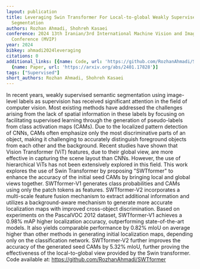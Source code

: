 ```yaml
---
layout: publication
title: Leveraging Swin Transformer For Local-to-global Weakly Supervised Semantic
  Segmentation
authors: Rozhan Ahmadi, Shohreh Kasaei
conference: 2024 13th Iranian/3rd International Machine Vision and Image Processing
  Conference (MVIP)
year: 2024
bibkey: ahmadi2024leveraging
citations: 0
additional_links: [{name: Code, url: 'https://github.com/RozhanAhmadi/SWTformer'},
  {name: Paper, url: 'https://arxiv.org/abs/2401.17828'}]
tags: ["Supervised"]
short_authors: Rozhan Ahmadi, Shohreh Kasaei
---
```

In recent years, weakly supervised semantic segmentation using image-level
labels as supervision has received significant attention in the field of
computer vision. Most existing methods have addressed the challenges arising
from the lack of spatial information in these labels by focusing on
facilitating supervised learning through the generation of pseudo-labels from
class activation maps (CAMs). Due to the localized pattern detection of CNNs,
CAMs often emphasize only the most discriminative parts of an object, making it
challenging to accurately distinguish foreground objects from each other and
the background. Recent studies have shown that Vision Transformer (ViT)
features, due to their global view, are more effective in capturing the scene
layout than CNNs. However, the use of hierarchical ViTs has not been
extensively explored in this field. This work explores the use of Swin
Transformer by proposing "SWTformer" to enhance the accuracy of the initial
seed CAMs by bringing local and global views together. SWTformer-V1 generates
class probabilities and CAMs using only the patch tokens as features.
SWTformer-V2 incorporates a multi-scale feature fusion mechanism to extract
additional information and utilizes a background-aware mechanism to generate
more accurate localization maps with improved cross-object discrimination.
Based on experiments on the PascalVOC 2012 dataset, SWTformer-V1 achieves a
0.98% mAP higher localization accuracy, outperforming state-of-the-art models.
It also yields comparable performance by 0.82% mIoU on average higher than
other methods in generating initial localization maps, depending only on the
classification network. SWTformer-V2 further improves the accuracy of the
generated seed CAMs by 5.32% mIoU, further proving the effectiveness of the
local-to-global view provided by the Swin transformer. Code available at:
https://github.com/RozhanAhmadi/SWTformer